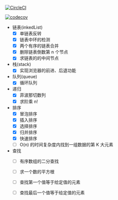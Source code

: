 [![CircleCI](https://circleci.com/gh/mysteryven/algo.svg?style=svg)](https://circleci.com/gh/mysteryven/algo)

[![codecov](https://codecov.io/gh/mysteryven/algo/branch/master/graph/badge.svg)](https://codecov.io/gh/mysteryven/algo)

- 链表(inkedList)
  - [x] 单链表反转
  - [x] 链表中环的检测
  - [x] 两个有序的链表合并
  - [x] 删除链表倒数第 n 个节点
  - [x] 求链表的的中间节点

- 栈(stack)
  - [x] 实现浏览器的前进、后退功能

- 队列(queue)
  - [x] 循环队列

- 递归
  - [x] 菲波那切数列
  - [x] 求阶乘 n!

- 排序
  - [x] 冒泡排序
  - [x] 插入排序
  - [x] 选择排序
  - [x] 归并排序
  - [x] 快速排序
  - [ ] O(n) 的时间复杂度内找到一组数据的第 K 大元素

- 查找
  - [ ] 有序数组的二分查找
  - [ ] 求一个数的平方根
  - [ ] 查找第一个值等于给定值的元素
  - [ ] 查找最后一个值等于给定值的元素

